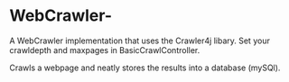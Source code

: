 # WebCrawler-
A WebCrawler implementation that uses the Crawler4j libary. Set your crawldepth and maxpages in BasicCrawlController.

Crawls a webpage and neatly stores the results into a database (mySQl).

